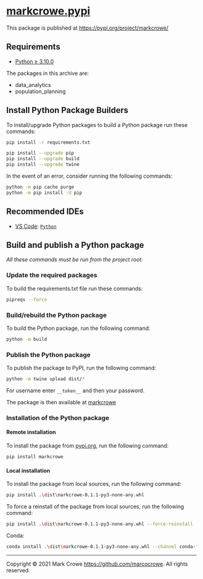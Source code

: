 
# [markcrowe.pypi](https://github.com/marcocrowe/markcrowe.pypi)

This package is published at <https://pypi.org/project/markcrowe/>

## Requirements

- [Python &GreaterEqual; 3.10.0](https://www.python.org/downloads/)

The packages in this archive are:

- data_analytics
- population_planning

## Install Python Package Builders

To install/upgrade Python packages to build a Python package run these commands:

```bash
pip install -r requirements.txt
```

```bash
pip install --upgrade pip
pip install --upgrade build
pip install --upgrade twine
```

In the event of an error, consider running the following commands:

```bash
python -m pip cache purge
python -m pip install -U pip
```

## Recommended IDEs

- [VS Code](https://code.visualstudio.com/): [`Python`](https://code.visualstudio.com/docs/languages/python)

## Build and publish a Python package

*All these commands must be run from the project root:*

### Update the required packages

To build the requirements.txt file run these commands:

```bash
pipreqs --force
```

### Build/rebuild the Python package

To build the Python package, run the following command:

```bash
python -m build
```

### Publish the Python package

To publish the package to PyPI, run the following command:

```bash
python -m twine upload dist/*
```

For username enter `__token__` and then your password.

The package is then available at [markcrowe](https://pypi.org/project/markcrowe/)

### Installation of the Python package

#### Remote installation

To install the package from [pypi.org](https://pypi.org), run the following command:

```bash
pip install markcrowe
```

#### Local installation

To install the package from local sources, run the following command:

```bash
pip install .\dist\markcrowe-0.1.1-py3-none-any.whl
```

To force a reinstall of the package from local sources, run the following command:

```bash
pip install .\dist\markcrowe-0.1.1-py3-none-any.whl --force-reinstall
```

Conda:

```bash
conda install .\dist\markcrowe-0.1.1-py3-none-any.whl --channel conda-forge
```

---
Copyright &copy; 2021 Mark Crowe <https://github.com/marcocrowe>. All rights reserved.
